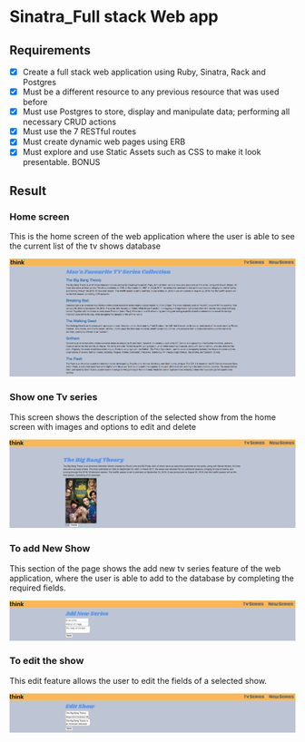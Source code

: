 # Sinatra_Full stack Web app
## Requirements
- [x] Create a full stack web application using Ruby, Sinatra, Rack and Postgres
- [x] Must be a different resource to any previous resource that was used before
- [x] Must use Postgres to store, display and manipulate data; performing all necessary CRUD actions
- [x] Must use the 7 RESTful routes
- [x] Must create dynamic web pages using ERB
- [x] Must explore and use Static Assets such as CSS to make it look presentable.
BONUS

## Result

### Home screen

This is the home screen of the web application where the user is able to see the current list of the tv shows database

![Home Screen](public/Images/Home.png)

### Show one Tv series

This screen shows the description of the selected show from the home screen with images and options to edit and delete

![Show one](public/Images/TvShow.png)

### To add New Show
This section of the page shows the add new tv series feature of the web application, where the user is able to add to the database by completing the required fields.

![New](public/Images/new.png)

### To edit the show

This edit feature allows the user to edit the fields of a selected show.

![edit](public/Images/edit.png)
